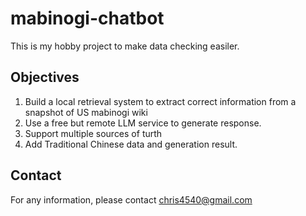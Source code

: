 # mabinogi-chatbot

This is my hobby project to make data checking easiler.

## Objectives
1. Build a local retrieval system to extract correct information from a snapshot of US mabinogi wiki
2. Use a free but remote LLM service to generate response.
3. Support multiple sources of turth
4. Add Traditional Chinese data and generation result.


## Contact

For any information, please contact
chris4540@gmail.com
